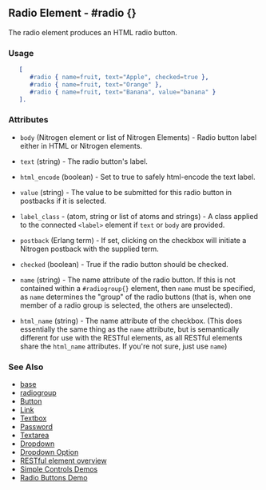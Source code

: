 <!-- dash: #radio | Element | ###:Section -->


## Radio Element - #radio {}

  The radio element produces an HTML radio button.

### Usage

```erlang
   [
	  #radio { name=fruit, text="Apple", checked=true },
	  #radio { name=fruit, text="Orange" },
	  #radio { name=fruit, text="Banana", value="banana" }
   ].

```

### Attributes

* `body` (Nitrogen element or list of Nitrogen Elements) - Radio button label
  either in HTML or Nitrogen elements.

* `text` (string) - The radio button's label.

* `html_encode` (boolean) - Set to true to safely html-encode the text label.

* `value` (string) - The value to be submitted for this radio button in
  postbacks if it is selected.

* `label_class` - (atom, string or list of atoms and strings) - A class
  applied to the connected `<label>` element if `text` or `body` are provided.

* `postback` (Erlang term) - If set, clicking on the checkbox will initiate a
  Nitrogen postback with the supplied term.

* `checked` (boolean) - True if the radio button should be checked.

* `name` (string) - The name attribute of the radio button. If this is not
  contained within a `#radiogroup{}` element, then `name` must be specified, as
  `name` determines the "group" of the radio buttons (that is, when one member of
  a radio group is selected, the others are unselected).

* `html_name` (string) - The name attribute of the checkbox. (This does
  essentially the same thing as the `name` attribute, but is semantically
  different for use with the RESTful elements, as all RESTful elements share the
  `html_name` attributes. If you're not sure, just use `name`)

### See Also

 *  [base](./element_base.md)
 *  [radiogroup](./radiogroup.md)
 *  [Button](./button.md)
 *  [Link](./link.md)
 *  [Textbox](./textbox.md)
 *  [Password](./password.md)
 *  [Textarea](./textarea.md)
 *  [Dropdown](./dropdown.md)
 *  [Dropdown Option](./option.md)
 *  [RESTful element overview](./restful_overfiew.md)
 *  [Simple Controls Demos](http://nitrogenproject.com/demos/simplecontrols)
 *  [Radio Buttons Demo](http://nitrogenproject.com/demos/radio)
